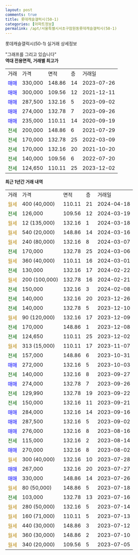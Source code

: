 ```yaml
---
layout: post
comments: true
title: 롯데캐슬갤럭시(50-1)
categories: [아파트정보]
permalink: /apt/서울특별시서초구잠원동롯데캐슬갤럭시(50-1)
---
```


롯데캐슬갤럭시(50-1) 실거래 상세정보

<script type="text/javascript">
  google.charts.load('current', {'packages':['line', 'corechart']});
  google.charts.setOnLoadCallback(drawChart);

  function drawChart() {
    var data = new google.visualization.DataTable();
    data.addColumn('date', '거래일');
    data.addColumn('number', "매매");
    data.addColumn('number', "전세");
    data.addColumn('number', "전매");

    data.addRows([[new Date(Date.parse("2024-04-18")), null, null, null], [new Date(Date.parse("2024-03-19")), null, 126000, null], [new Date(Date.parse("2024-03-18")), null, null, null], [new Date(Date.parse("2024-03-16")), null, null, null], [new Date(Date.parse("2024-03-07")), null, null, null], [new Date(Date.parse("2024-03-06")), null, 170000, null], [new Date(Date.parse("2024-03-01")), null, null, null], [new Date(Date.parse("2024-02-22")), null, 130000, null], [new Date(Date.parse("2024-02-21")), null, null, null], [new Date(Date.parse("2024-02-08")), null, 150000, null], [new Date(Date.parse("2023-12-26")), null, 140000, null], [new Date(Date.parse("2023-12-10")), null, 140000, null], [new Date(Date.parse("2023-12-09")), null, null, null], [new Date(Date.parse("2023-12-08")), null, 170000, null], [new Date(Date.parse("2023-12-02")), null, 124650, null], [new Date(Date.parse("2023-11-07")), null, null, null], [new Date(Date.parse("2023-10-31")), null, 157000, null], [new Date(Date.parse("2023-10-03")), 272000, null, null], [new Date(Date.parse("2023-09-27")), null, 140000, null], [new Date(Date.parse("2023-09-26")), 274000, null, null], [new Date(Date.parse("2023-09-22")), null, 129990, null], [new Date(Date.parse("2023-09-21")), null, 150000, null], [new Date(Date.parse("2023-09-16")), 284000, null, null], [new Date(Date.parse("2023-09-02")), 287500, null, null], [new Date(Date.parse("2023-08-16")), 276000, null, null], [new Date(Date.parse("2023-08-14")), null, 115000, null], [new Date(Date.parse("2023-08-02")), 270000, null, null], [new Date(Date.parse("2023-07-28")), null, null, null], [new Date(Date.parse("2023-07-27")), 267000, null, null], [new Date(Date.parse("2023-07-26")), 330000, null, null], [new Date(Date.parse("2023-07-18")), null, null, null], [new Date(Date.parse("2023-07-16")), null, 103000, null], [new Date(Date.parse("2023-07-14")), null, null, null], [new Date(Date.parse("2023-07-13")), null, null, null], [new Date(Date.parse("2023-07-12")), null, null, null], [new Date(Date.parse("2023-07-10")), null, null, null], [new Date(Date.parse("2023-07-05")), null, null, null]]);

    var options = {
      hAxis: {
        format: 'yyyy/MM/dd'
      },    
      lineWidth: 0,
      pointsVisible: true,    
      title: '최근 1년간 유형별 실거래가 분포',
      legend: { position: 'bottom' }
    };

    var formatter = new google.visualization.NumberFormat({pattern:'###,###'} );
    formatter.format(data, 1);
    formatter.format(data, 2);
    
    setTimeout(function() {
        var chart = new google.visualization.LineChart(document.getElementById('columnchart_material'));
        chart.draw(data, (options));
        document.getElementById('loading').style.display = 'none';
    }, 200);
  }
</script>


<div id="loading" style="z-index:20; display: block; margin-left: 0px">"그래프를 그리고 있습니다"</div>
<div id="columnchart_material" style="width: 95%; margin-left: 0px; display: block"></div>
<!-- contents start -->
<b>역대 전용면적, 거래별 최고가</b>
<table class="sortable">
    <tr>
      <td>거래</td>
      <td>가격</td>
      <td>면적</td>
      <td>층</td>
      <td>거래일</td>
    </tr>
        <tr>
          <td><a style="color: blue">매매</a></td>
          <td>330,000</td>
          <td>148.86</td>
          <td>14</td>
          <td>2023-07-26</td>
        </tr>            <tr>
          <td><a style="color: blue">매매</a></td>
          <td>300,000</td>
          <td>109.56</td>
          <td>12</td>
          <td>2021-12-11</td>
        </tr>            <tr>
          <td><a style="color: blue">매매</a></td>
          <td>287,500</td>
          <td>132.16</td>
          <td>5</td>
          <td>2023-09-02</td>
        </tr>            <tr>
          <td><a style="color: blue">매매</a></td>
          <td>274,000</td>
          <td>132.78</td>
          <td>7</td>
          <td>2023-09-26</td>
        </tr>            <tr>
          <td><a style="color: blue">매매</a></td>
          <td>235,000</td>
          <td>110.11</td>
          <td>14</td>
          <td>2020-09-19</td>
        </tr>        
        <tr>
              <td><a style="color: darkgreen">전세</a></td>
              <td>200,000</td>
              <td>148.86</td>
              <td>6</td>
              <td>2021-07-29</td>
            </tr>            <tr>
              <td><a style="color: darkgreen">전세</a></td>
              <td>170,000</td>
              <td>132.78</td>
              <td>25</td>
              <td>2022-03-09</td>
            </tr>            <tr>
              <td><a style="color: darkgreen">전세</a></td>
              <td>170,000</td>
              <td>132.16</td>
              <td>20</td>
              <td>2021-10-20</td>
            </tr>            <tr>
              <td><a style="color: darkgreen">전세</a></td>
              <td>140,000</td>
              <td>109.56</td>
              <td>6</td>
              <td>2022-07-20</td>
            </tr>            <tr>
              <td><a style="color: darkgreen">전세</a></td>
              <td>124,650</td>
              <td>110.11</td>
              <td>25</td>
              <td>2023-12-02</td>
            </tr>        
    
</table>

<b>최근 1년간 거래 내역</b>

<table class="sortable">
    <tr>
      <td>거래</td>
      <td>가격</td>
      <td>면적</td>
      <td>층</td>
      <td>거래일</td>
    </tr>
    <tr>
      <td><a style="color: darkgoldenrod">월세</a></td>
      <td>400 (40,000)</td>
      <td>110.11</td>
      <td>21</td>
      <td>2024-04-18</td>
    </tr>          <tr>
      <td><a style="color: darkgreen">전세</a></td>
      <td>126,000</td>
      <td>109.56</td>
      <td>12</td>
      <td>2024-03-19</td>
    </tr>          <tr>
      <td><a style="color: darkgoldenrod">월세</a></td>
      <td>12 (135,000)</td>
      <td>132.16</td>
      <td>1</td>
      <td>2024-03-18</td>
    </tr>          <tr>
      <td><a style="color: darkgoldenrod">월세</a></td>
      <td>540 (20,000)</td>
      <td>148.86</td>
      <td>14</td>
      <td>2024-03-16</td>
    </tr>          <tr>
      <td><a style="color: darkgoldenrod">월세</a></td>
      <td>240 (80,000)</td>
      <td>132.16</td>
      <td>8</td>
      <td>2024-03-07</td>
    </tr>          <tr>
      <td><a style="color: darkgreen">전세</a></td>
      <td>170,000</td>
      <td>132.78</td>
      <td>25</td>
      <td>2024-03-06</td>
    </tr>          <tr>
      <td><a style="color: darkgoldenrod">월세</a></td>
      <td>360 (40,000)</td>
      <td>110.11</td>
      <td>16</td>
      <td>2024-03-01</td>
    </tr>          <tr>
      <td><a style="color: darkgreen">전세</a></td>
      <td>130,000</td>
      <td>132.16</td>
      <td>17</td>
      <td>2024-02-22</td>
    </tr>          <tr>
      <td><a style="color: darkgoldenrod">월세</a></td>
      <td>200 (100,000)</td>
      <td>132.78</td>
      <td>16</td>
      <td>2024-02-21</td>
    </tr>          <tr>
      <td><a style="color: darkgreen">전세</a></td>
      <td>150,000</td>
      <td>132.16</td>
      <td>3</td>
      <td>2024-02-08</td>
    </tr>          <tr>
      <td><a style="color: darkgreen">전세</a></td>
      <td>140,000</td>
      <td>132.16</td>
      <td>20</td>
      <td>2023-12-26</td>
    </tr>          <tr>
      <td><a style="color: darkgreen">전세</a></td>
      <td>140,000</td>
      <td>132.78</td>
      <td>5</td>
      <td>2023-12-10</td>
    </tr>          <tr>
      <td><a style="color: darkgoldenrod">월세</a></td>
      <td>90 (120,000)</td>
      <td>132.16</td>
      <td>17</td>
      <td>2023-12-09</td>
    </tr>          <tr>
      <td><a style="color: darkgreen">전세</a></td>
      <td>170,000</td>
      <td>148.86</td>
      <td>1</td>
      <td>2023-12-08</td>
    </tr>          <tr>
      <td><a style="color: darkgreen">전세</a></td>
      <td>124,650</td>
      <td>110.11</td>
      <td>25</td>
      <td>2023-12-02</td>
    </tr>          <tr>
      <td><a style="color: darkgoldenrod">월세</a></td>
      <td>313 (15,000)</td>
      <td>110.11</td>
      <td>17</td>
      <td>2023-11-07</td>
    </tr>          <tr>
      <td><a style="color: darkgreen">전세</a></td>
      <td>157,000</td>
      <td>148.86</td>
      <td>6</td>
      <td>2023-10-31</td>
    </tr>          <tr>
      <td><a style="color: blue">매매</a></td>
      <td>272,000</td>
      <td>132.16</td>
      <td>5</td>
      <td>2023-10-03</td>
    </tr>          <tr>
      <td><a style="color: darkgreen">전세</a></td>
      <td>140,000</td>
      <td>132.16</td>
      <td>8</td>
      <td>2023-09-27</td>
    </tr>          <tr>
      <td><a style="color: blue">매매</a></td>
      <td>274,000</td>
      <td>132.78</td>
      <td>7</td>
      <td>2023-09-26</td>
    </tr>          <tr>
      <td><a style="color: darkgreen">전세</a></td>
      <td>129,990</td>
      <td>132.78</td>
      <td>19</td>
      <td>2023-09-22</td>
    </tr>          <tr>
      <td><a style="color: darkgreen">전세</a></td>
      <td>150,000</td>
      <td>132.16</td>
      <td>11</td>
      <td>2023-09-21</td>
    </tr>          <tr>
      <td><a style="color: blue">매매</a></td>
      <td>284,000</td>
      <td>132.16</td>
      <td>14</td>
      <td>2023-09-16</td>
    </tr>          <tr>
      <td><a style="color: blue">매매</a></td>
      <td>287,500</td>
      <td>132.16</td>
      <td>5</td>
      <td>2023-09-02</td>
    </tr>          <tr>
      <td><a style="color: blue">매매</a></td>
      <td>276,000</td>
      <td>132.16</td>
      <td>8</td>
      <td>2023-08-16</td>
    </tr>          <tr>
      <td><a style="color: darkgreen">전세</a></td>
      <td>115,000</td>
      <td>132.16</td>
      <td>2</td>
      <td>2023-08-14</td>
    </tr>          <tr>
      <td><a style="color: blue">매매</a></td>
      <td>270,000</td>
      <td>132.16</td>
      <td>8</td>
      <td>2023-08-02</td>
    </tr>          <tr>
      <td><a style="color: darkgoldenrod">월세</a></td>
      <td>300 (40,000)</td>
      <td>132.16</td>
      <td>10</td>
      <td>2023-07-28</td>
    </tr>          <tr>
      <td><a style="color: blue">매매</a></td>
      <td>267,000</td>
      <td>132.16</td>
      <td>20</td>
      <td>2023-07-27</td>
    </tr>          <tr>
      <td><a style="color: blue">매매</a></td>
      <td>330,000</td>
      <td>148.86</td>
      <td>14</td>
      <td>2023-07-26</td>
    </tr>          <tr>
      <td><a style="color: darkgoldenrod">월세</a></td>
      <td>80 (50,000)</td>
      <td>148.86</td>
      <td>5</td>
      <td>2023-07-18</td>
    </tr>          <tr>
      <td><a style="color: darkgreen">전세</a></td>
      <td>103,000</td>
      <td>132.78</td>
      <td>13</td>
      <td>2023-07-16</td>
    </tr>          <tr>
      <td><a style="color: darkgoldenrod">월세</a></td>
      <td>280 (50,000)</td>
      <td>132.16</td>
      <td>5</td>
      <td>2023-07-14</td>
    </tr>          <tr>
      <td><a style="color: darkgoldenrod">월세</a></td>
      <td>160 (71,000)</td>
      <td>110.11</td>
      <td>5</td>
      <td>2023-07-13</td>
    </tr>          <tr>
      <td><a style="color: darkgoldenrod">월세</a></td>
      <td>440 (30,000)</td>
      <td>148.86</td>
      <td>3</td>
      <td>2023-07-12</td>
    </tr>          <tr>
      <td><a style="color: darkgoldenrod">월세</a></td>
      <td>360 (30,000)</td>
      <td>148.86</td>
      <td>2</td>
      <td>2023-07-10</td>
    </tr>          <tr>
      <td><a style="color: darkgoldenrod">월세</a></td>
      <td>340 (20,000)</td>
      <td>109.56</td>
      <td>5</td>
      <td>2023-07-05</td>
    </tr>      </table>
<!-- contents end -->    

